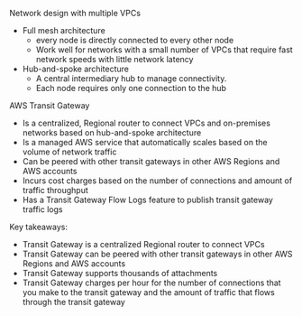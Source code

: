 Network design with multiple VPCs
- Full mesh architecture
	- every node is directly connected to every other node 
	- Work well for networks with a small number of VPCs that require fast network speeds with little network latency 
- Hub-and-spoke architecture
	- A central intermediary hub to manage connectivity. 
	- Each node requires only one connection to the hub 

AWS Transit Gateway 
- Is a centralized, Regional router to connect VPCs and on-premises networks based on hub-and-spoke architecture 
- Is a managed AWS service that automatically scales based on the volume of network traffic 
- Can be peered with other transit gateways in other AWS Regions and AWS accounts 
- Incurs cost charges based on the number of connections and amount of traffic throughput 
- Has a Transit Gateway Flow Logs feature to publish transit gateway traffic logs 

Key takeaways:
- Transit Gateway is a centralized Regional router to connect VPCs 
- Transit Gateway can be peered with other transit gateways in other AWS Regions and AWS accounts 
- Transit Gateway supports thousands of attachments 
- Transit Gateway charges per hour for the number of connections that you make to the transit gateway and the amount of traffic that flows through the transit gateway 

